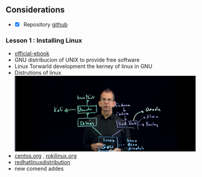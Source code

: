 ## Considerations
- - [x] Repository [github](https://github.com/soft-sec-dev/linux)
### Lesson 1 : Installing Linux
- [official-ebook](https://learning.oreilly.com/videos/-/9780137929313/)
- GNU distribucion of UNIX to provide free software
- Linux Torwarld development the kerney of linux in GNU
- Distrutions of linux
![Distribution of linux](img/Screenshot%20from%202023-05-28%2007-14-25.png)
- [centos.org](https://centos.org/) , [rokilinux.org](https://rockylinux.org/)
- [redhatlinuxdistribution](https://developers.redhat.com/products/rhel/overview)
- new comend addes